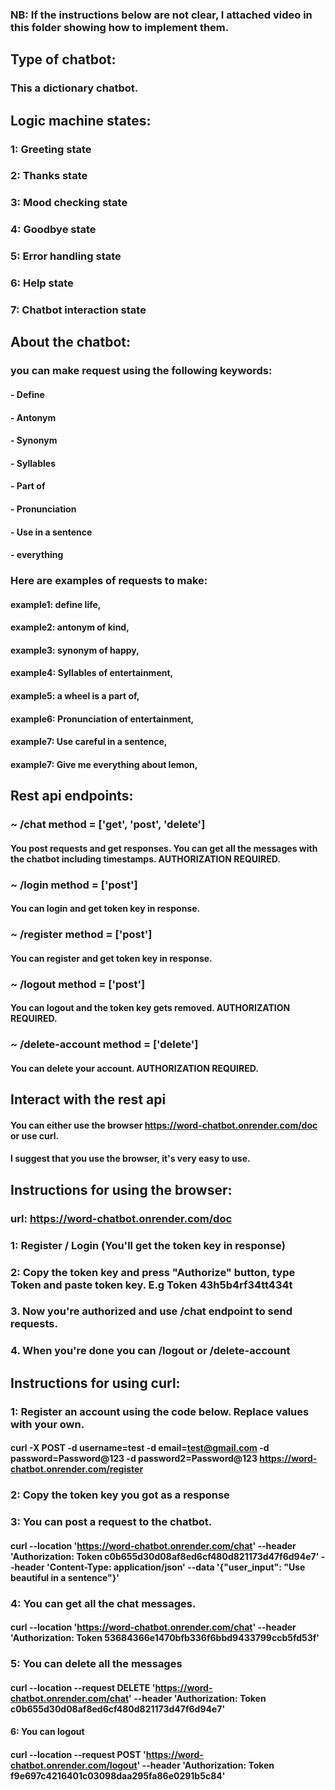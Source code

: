 ### NB: If the instructions below are not clear, I attached video in this folder showing how to implement them.

## Type of chatbot:
### This a dictionary chatbot.

## Logic machine states:
### 1: Greeting state
### 2: Thanks state
### 3: Mood checking state
### 4: Goodbye state
### 5: Error handling state
### 6: Help state
### 7: Chatbot interaction state

## About the chatbot:
### you can make request using the following keywords:
#### - Define
#### - Antonym
#### - Synonym
#### - Syllables
#### - Part of 
#### - Pronunciation
#### - Use in a sentence
#### - everything

### Here are examples of requests to make:
#### example1: define life,
#### example2: antonym of kind,
#### example3: synonym of happy,
#### example4: Syllables of entertainment,
#### example5: a wheel is a part of,
#### example6: Pronunciation of entertainment,
#### example7: Use careful in a sentence,
#### example7: Give me everything about lemon,

## Rest api endpoints:
### ~ /chat  method = ['get', 'post', 'delete']
#### You post requests and get responses. You can get all the messages with the chatbot including timestamps. AUTHORIZATION REQUIRED.

### ~ /login  method = ['post']
#### You can login and get token key in response.

### ~ /register  method = ['post']
#### You can register and get token key in response.

### ~ /logout  method = ['post']
#### You can logout and the token key gets removed. AUTHORIZATION REQUIRED.

### ~ /delete-account  method = ['delete']
#### You can delete your account. AUTHORIZATION REQUIRED.

## Interact with the rest api
#### You can either use the browser https://word-chatbot.onrender.com/doc or use curl. 
#### I suggest that you use the browser, it's very easy to use.

## Instructions for using the browser:
### url: https://word-chatbot.onrender.com/doc
### 1: Register / Login (You'll get the token key in response)
### 2: Copy the token key and press "Authorize" button, type Token and paste token key. E.g Token 43h5b4rf34tt434t
### 3. Now you're authorized and use /chat endpoint to send requests.
### 4. When you're done you can /logout or /delete-account

## Instructions for using curl:
### 1: Register an account using the code below. Replace values with your own.
#### curl -X POST -d username=test -d email=test@gmail.com -d password=Password@123 -d password2=Password@123 https://word-chatbot.onrender.com/register

### 2: Copy the token key you got as a response
### 3: You can post a request to the chatbot.
#### curl --location 'https://word-chatbot.onrender.com/chat' --header 'Authorization: Token c0b655d30d08af8ed6cf480d821173d47f6d94e7' --header 'Content-Type: application/json' --data '{"user_input": "Use beautiful in a sentence"}'

### 4: You can get all the chat messages.
#### curl --location 'https://word-chatbot.onrender.com/chat' --header 'Authorization: Token 53684366e1470bfb336f6bbd9433799ccb5fd53f'

### 5: You can delete all the messages
#### curl --location --request DELETE 'https://word-chatbot.onrender.com/chat' --header 'Authorization: Token c0b655d30d08af8ed6cf480d821173d47f6d94e7'

#### 6: You can logout
#### curl --location --request POST 'https://word-chatbot.onrender.com/logout' --header 'Authorization: Token f9e697c4216401c03098daa295fa86e0291b5c84'



